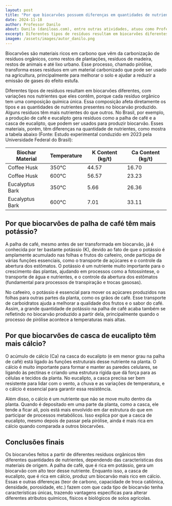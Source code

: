```yaml
---
layout: post  
title: "Por que biocarvões possuem diferenças em quantidades de nutrientes?"  
date: 2024-11-18  
author: Professor Danilo  
about: Danilo (daniloas.com), entre outras atividades, atuou como Professor de Bioquímica na Universidade Federal do Espírito Santo (UFES) entre 2022 e 2024, ministrando aulas teóricas e práticas para alunos dos cursos de Biologia, Nutrição, Farmácia, Agronomia, Zootecnia, Engenharia Florestal, Engenharia de Alimentos e Química. Neste blog, escreve sobre temas que conectam a bioquímica ao cotidiano e aos desafios enfrentados pelos futuros profissionais dessas áreas." 
excerpt: Diferentes tipos de resíduos resultam em biocarvões diferentes, com variações nos nutrientes que eles contêm, porque cada resíduo orgânico tem uma composição química única. Essa composição afeta diretamente os tipos e as quantidades de nutrientes presentes no biocarvão produzido.   
imagem: /assets/images/autor_danilo.png  
---
```


Biocarvões são materiais ricos em carbono que vêm da carbonização de resíduos orgânicos, como restos de plantações, resíduos de madeira, restos de animais e até lixo urbano. Esse processo, chamado pirólise, transforma esses resíduos em um material carbonizado que pode ser usado na agricultura, principalmente para melhorar o solo e ajudar a reduzir a emissão de gases do efeito estufa.

Diferentes tipos de resíduos resultam em biocarvões diferentes, com variações nos nutrientes que eles contêm, porque cada resíduo orgânico tem uma composição química única. Essa composição afeta diretamente os tipos e as quantidades de nutrientes presentes no biocarvão produzido. Alguns resíduos têm mais nutrientes do que outros. No Brasil, por exemplo, a produção de café e eucalipto gera resíduos como a palha de café e a casca de eucalipto, que podem ser usados para produzir biocarvão. Esses materiais, porém, têm diferenças na quantidade de nutrientes, como mostra a tabela abaixo (Fonte: Estudo experimental conduzido em 2023 pela Universidade Federal do Brasil):

| Biochar Material      | Temperature | K Content (kg/t) | Ca Content (kg/t) |
|-----------------------|-------------|------------------|-------------------|
| Coffee Husk           | 350°C       | 44.57            | 16.70            |
| Coffee Husk           | 600°C       | 56.57            | 23.23            |
| Eucalyptus Bark       | 350°C       | 5.66             | 26.36            |
| Eucalyptus Bark       | 600°C       | 7.01             | 33.11            |


## Por que biocarvões de palha de café têm mais potássio?

A palha de café, mesmo antes de ser transformada em biocarvão, já é conhecida por ter bastante potássio (K), devido ao fato de que o potássio é amplamente acumulado nas folhas e frutos do cafeeiro, onde participa de várias funções essenciais, como o transporte de açúcares e o controle da abertura dos estômatos. O potássio é um nutriente muito importante para o crescimento das plantas, ajudando em processos como a fotossíntese, o transporte de água e nutrientes, e o controle da abertura dos estômatos (fundamental para processos de transpiração e trocas gasosas).

No cafeeiro, o potássio é essencial para mover os açúcares produzidos nas folhas para outras partes da planta, como os grãos de café. Esse transporte de carboidratos ajuda a melhorar a qualidade dos frutos e o sabor do café. Assim, a grande quantidade de potássio na palha de café acaba também se refletindo no biocarvão produzido a partir dela, principalmente quando o processo de pirólise acontece a temperaturas mais altas.

## Por que biocarvões de casca de eucalipto têm mais cálcio?

O acúmulo de cálcio (Ca) na casca do eucalipto (e em menor grau na palha de café) está ligado às funções estruturais desse nutriente na planta. O cálcio é muito importante para formar e manter as paredes celulares, se ligando às pectinas e criando uma estrutura rígida que dá força para as células e tecidos da planta. No eucalipto, a casca precisa ser bem resistente para lidar com o vento, a chuva e as variações de temperatura, e o cálcio é essencial para garantir essa resistência.

Além disso, o cálcio é um nutriente que não se move muito dentro da planta. Quando é depositado em uma parte da planta, como a casca, ele tende a ficar ali, pois está mais envolvido em dar estrutura do que em participar de processos metabólicos. Isso explica por que a casca de eucalipto, mesmo depois de passar pela pirólise, ainda é mais rica em cálcio quando comparada a outros biocarvões.

## Conclusões finais

Os biocarvões feitos a partir de diferentes resíduos orgânicos têm diferentes quantidades de nutrientes, dependendo das características dos materiais de origem. A palha de café, que é rica em potássio, gera um biocarvão com alto teor desse nutriente.
Enquanto isso, a casca de eucalipto, que é rica em cálcio, produz um biocarvão mais rico em cálcio. Essas e outras diferenças (teor de carbono, capacidade de troca catiônica, densidade, porosidade, etc.) fazem com que cada tipo de biocarvão tenha características únicas, trazendo vantagens específicas para alterar diferentes atributos químicos, físicos e biológicos de solos agrícolas.

